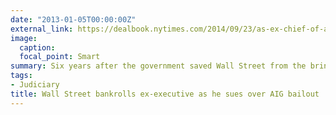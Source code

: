 ```yaml
---
date: "2013-01-05T00:00:00Z"
external_link: https://dealbook.nytimes.com/2014/09/23/as-ex-chief-of-a-i-g-sues-u-s-wall-st-is-happy-to-pay-the-tab/
image:
  caption: 
  focal_point: Smart
summary: Six years after the government saved Wall Street from the brink of collapse, the lawsuit came to trial, reopening one of the ugliest chapters in modern financial history
tags:
- Judiciary
title: Wall Street bankrolls ex-executive as he sues over AIG bailout
---
```

